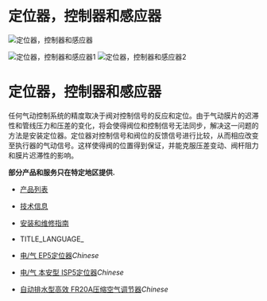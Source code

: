 

# 定位器，控制器和感应器

![定位器，控制器和感应器](/d/file/p/9d34e128fecc83f0bc683fcc2b1907a7.jpg)

![定位器，控制器和感应器1](/d/file/p/9d34e128fecc83f0bc683fcc2b1907a7.jpg) ![定位器，控制器和感应器2](/d/file/p/c1e7933156b9374cb97644428ded7e7b.jpg)

# 定位器，控制器和感应器

任何气动控制系统的精度取决于阀对控制信号的反应和定位。由于气动膜片的迟滞性和管线压力和压差的变化，将会使得阀位和控制信号无法同步，解决这一问题的方法是安装定位器。定位器对控制信号和阀位的反馈信号进行比较，从而相应改变至执行器的气动信号。这样使得阀的位置得到保证，并能克服压差变动、阀杆阻力和膜片迟滞性的影响。

**部分产品和服务只在特定地区提供.**

-   [产品列表](javascript:navactive(1);)
-   [技术信息](javascript:navactive(2);)
-   [安装和维修指南](javascript:navactive(3);)

-   TITLE_LANGUAGE_
-   [电/气 EP5定位器](/pcas/EP5.html "电/气 EP5定位器")_Chinese_
-   [电/气 本安型 ISP5定位器](/pcas/ISP5.html "电/气 本安型 ISP5定位器")_Chinese_
-   [自动排水型高效 FR20A压缩空气调节器](/pcas/FR20A.html "自动排水型高效 FR20A压缩空气调节器")_Chinese_
